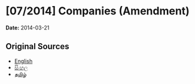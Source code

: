 # [07/2014] Companies (Amendment)

**Date:** 2014-03-21

## Original Sources

- [English](https://documents.gov.lk/view/bills/2014/3/07-2014_E.pdf)
- [සිංහල](https://documents.gov.lk/view/bills/2014/3/07-2014_S.pdf)
- [தமிழ்](https://documents.gov.lk/view/bills/2014/3/07-2014_T.pdf)
